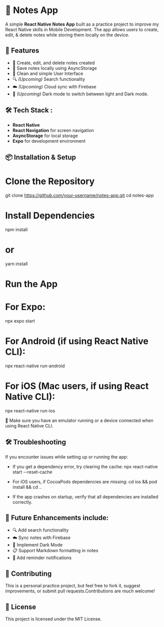 # 📝 Notes App

A simple **React Native Notes App** built as a practice project to improve my React Native skills in Mobile Development. The app allows users to create, edit, & delete notes while storing them locally on the device.

## 🚀 Features

- 📝 Create, edit, and delete notes created
- 💾 Save notes locally using AsyncStorage
- 🎨 Clean and simple User Interface
- 🔍 *(Upcoming)* Search functionality
- ☁️ *(Upcoming)* Cloud sync with Firebase
- 🌙 *(Upcoming)* Dark mode to switch between light and Dark mode.

## 🛠️ Tech Stack :

- **React Native**
- **React Navigation** for screen navigation
- **AsyncStorage** for local storage
- **Expo** for development environment

## 📦 Installation & Setup

# Clone the Repository
git clone https://github.com/your-username/notes-app.git
cd notes-app

# Install Dependencies
npm install
# or
yarn install

# Run the App
# For Expo:
npx expo start

# For Android (if using React Native CLI):
npx react-native run-android

# For iOS (Mac users, if using React Native CLI):
npx react-native run-ios

📌 Make sure you have an emulator running or a device connected when using React Native CLI.

## 🛠️ Troubleshooting

If you encounter issues while setting up or running the app:

- If you get a dependency error, try clearing the cache:
  npx react-native start --reset-cache

- For iOS users, if CocoaPods dependencies are missing:
  cd ios && pod install && cd ..

- If the app crashes on startup, verify that all dependencies are installed correctly.

## 🔮 Future Enhancements include:

- 🔍 Add search functionality
- ☁️ Sync notes with Firebase
- 🌙 Implement Dark Mode
- 📋 Support Markdown formatting in notes
- 🔔 Add reminder notifications

## 🤝 Contributing

This is a personal practice project, but feel free to fork it, suggest improvements, or submit pull requests.Contributions are much welcome!

## 📜 License

This project is licensed under the MIT License.